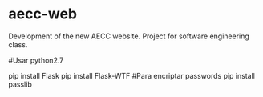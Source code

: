 # aecc-web
Development of the new AECC website. Project for software engineering class.

#Usar python2.7

pip install Flask
pip install Flask-WTF
#Para encriptar passwords
pip install passlib
